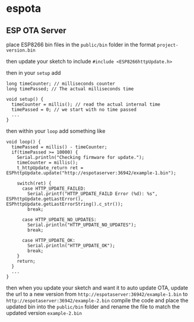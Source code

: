 # espota
ESP OTA Server
----

place ESP8266 bin files in the `public/bin` folder in the format `project-version.bin`

then update your sketch to include `#include <ESP8266httpUpdate.h>`

then in your `setup` add
```
long timeCounter; // milliseconds counter
long timePassed; // The actual milliseconds time

void setup() {
  timeCounter = millis(); // read the actual internal time
  timePassed = 0; // we start with no time passed
  ...
}

```

then within your `loop` add something like
```
void loop() {
  timePassed = millis() - timeCounter;
  if(timePassed >= 10000) {
    Serial.println("Checking firmware for update.");
    timeCounter = millis();
    t_httpUpdate_return ret = ESPhttpUpdate.update("http://espotaserver:36942/example-1.bin");

    switch(ret) {
      case HTTP_UPDATE_FAILED:
        Serial.printf("HTTP_UPDATE_FAILD Error (%d): %s", ESPhttpUpdate.getLastError(), ESPhttpUpdate.getLastErrorString().c_str());
        break;

      case HTTP_UPDATE_NO_UPDATES:
        Serial.println("HTTP_UPDATE_NO_UPDATES");
        break;

      case HTTP_UPDATE_OK:
        Serial.println("HTTP_UPDATE_OK");
        break;
    }
    return;
  }
  ...
}
```

then when you update your sketch and want it to auto update OTA, update the url to a new version 
from `http://espotaserver:36942/example-1.bin` to `http://espotaserver:36942/example-2.bin`
compile the code and place the updated bin into the `public/bin` folder and rename the file to match the updated version
`example-2.bin`
